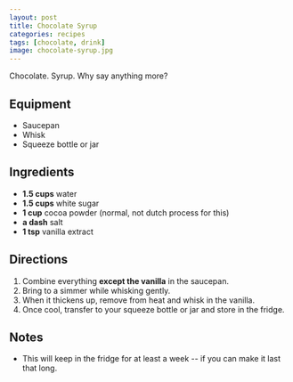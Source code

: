 ```yaml
---
layout: post
title: Chocolate Syrup
categories: recipes
tags: [chocolate, drink]
image: chocolate-syrup.jpg
---
```


Chocolate. Syrup. Why say anything more?

<!--more-->

## Equipment
- Saucepan
- Whisk
- Squeeze bottle or jar

## Ingredients
- **1.5 cups** water
- **1.5 cups** white sugar
- **1 cup** cocoa powder (normal, not dutch process for this)
- **a dash** salt
- **1 tsp** vanilla extract

## Directions
1. Combine everything **except the vanilla** in the saucepan.
2. Bring to a simmer while whisking gently.
3. When it thickens up, remove from heat and whisk in the vanilla.
4. Once cool, transfer to your squeeze bottle or jar and store in the fridge.

## Notes
- This will keep in the fridge for at least a week -- if you can make it last that long.
